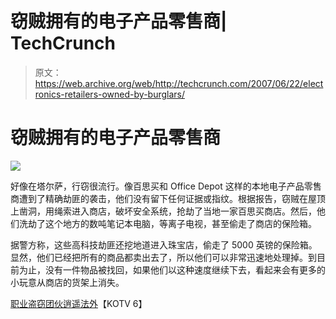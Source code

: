 # 窃贼拥有的电子产品零售商| TechCrunch

> 原文：<https://web.archive.org/web/http://techcrunch.com/2007/06/22/electronics-retailers-owned-by-burglars/>

# 窃贼拥有的电子产品零售商

![](img/ff4746675ad1c3f3a22f256f2719f414.png)

好像在塔尔萨，行窃很流行。像百思买和 Office Depot 这样的本地电子产品零售商遭到了精确劫匪的袭击，他们没有留下任何证据或指纹。根据报告，窃贼在屋顶上凿洞，用绳索进入商店，破坏安全系统，抢劫了当地一家百思买商店。然后，他们洗劫了这个地方的数吨笔记本电脑，等离子电视，甚至偷走了商店的保险箱。

据警方称，这些高科技劫匪还挖地道进入珠宝店，偷走了 5000 英镑的保险箱。显然，他们已经把所有的商品都卖出去了，所以他们可以非常迅速地处理掉。到目前为止，没有一件物品被找回，如果他们以这种速度继续下去，看起来会有更多的小玩意从商店的货架上消失。

[职业盗窃团伙逍遥法外](https://web.archive.org/web/20131014000312/http://kotv.com/news/local/story/?id=129803)【KOTV 6】